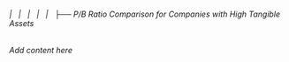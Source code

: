###### |   |   |   |   |   ├── P/B Ratio Comparison for Companies with High Tangible Assets

*Add content here*